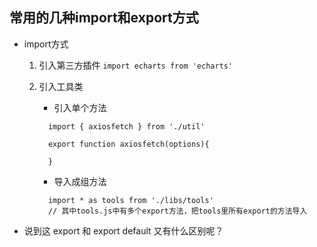 ## 常用的几种import和export方式

* import方式
  1. 引入第三方插件 `import echarts from 'echarts'`

  2. 引入工具类 
      * 引入单个方法
      ```
        import { axiosfetch } from './util'

        export function axiosfetch(options){

        }
      ``` 

      * 导入成组方法
      ```
        import * as tools from './libs/tools'
        // 其中tools.js中有多个export方法，把tools里所有export的方法导入
      ```


* 说到这 export 和 export default 又有什么区别呢？

